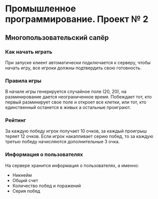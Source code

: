 # Промышленное программирование. Проект № 2
## Многопользовательский сапёр
### Как начать играть
При запуске клиент автоматически подключается к серверу, чтобы начать игру, все игроки должны подтвердить свою готовность.
### Правила игры
В начале игры генерируется случайное поле (20, 20), на разминирование дается неограниченное время.
Побеждает тот, кто первый разминирует свое поле и откроет все клетки, или тот, кто единственный останется в живых а остальные проиграют.
### Рейтинг
За каждую победу игрок получает 10 очков, за каждый проигрыш теряет 12 очков. Если игрок накапливает серию побед, то за каждую третью победу начисляются дополнительные 3 очка.
### Информация о пользователях
На сервере хранится информация о пользователях, а именно:
* Никнейм
* Общий счет
* Количество побед и поражений
* Серия побед